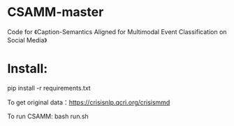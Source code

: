# CSAMM-master
Code for 《Caption-Semantics Aligned for Multimodal Event Classification on Social Media》

# Install:
pip install -r requirements.txt

To get original data：https://crisisnlp.qcri.org/crisismmd

To run CSAMM: bash run.sh
